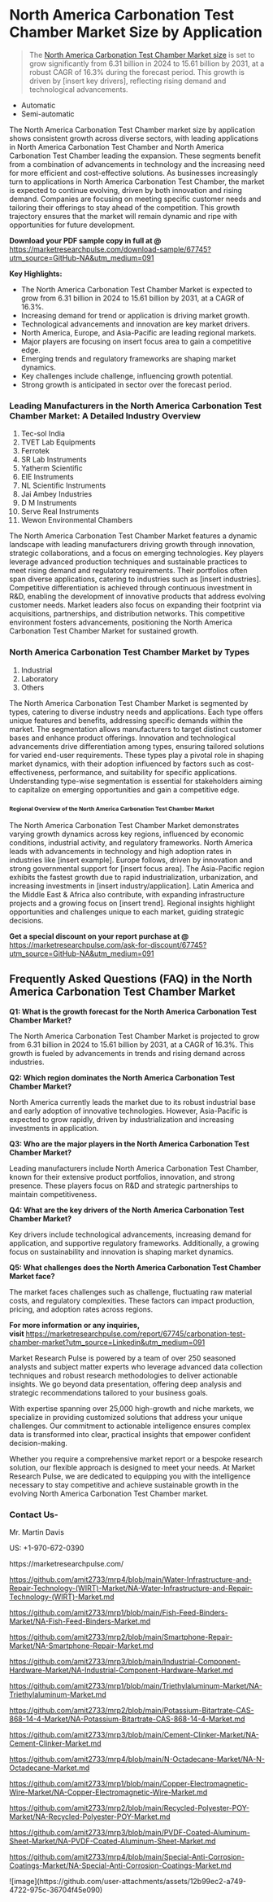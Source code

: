 <h1>North America Carbonation Test Chamber Market&nbsp;Size by Application</h1><blockquote><p>The <a href="https://marketresearchpulse.com/download-sample/67745?utm_source=GitHub-NA&amp;utm_medium=091">North America Carbonation Test Chamber Market size</a> is set to grow significantly from 6.31 billion in 2024 to 15.61 billion by 2031, at a robust CAGR of 16.3% during the forecast period. This growth is driven by [insert key drivers], reflecting rising demand and technological advancements.</p></blockquote><ul><li>Automatic<li> Semi-automatic</li></ul><p>The North America Carbonation Test Chamber market size by application shows consistent growth across diverse sectors, with leading applications in North America Carbonation Test Chamber and North America Carbonation Test Chamber leading the expansion. These segments benefit from a combination of advancements in technology and the increasing need for more efficient and cost-effective solutions. As businesses increasingly turn to applications in North America Carbonation Test Chamber, the market is expected to continue evolving, driven by both innovation and rising demand. Companies are focusing on meeting specific customer needs and tailoring their offerings to stay ahead of the competition. This growth trajectory ensures that the market will remain dynamic and ripe with opportunities for future development.</p><p><strong>Download your PDF sample copy in full at @ </strong><a href="https://marketresearchpulse.com/download-sample/67745?utm_source=GitHub-NA&amp;utm_medium=091">https://marketresearchpulse.com/download-sample/67745?utm_source=GitHub-NA&amp;utm_medium=091</a></p><p><strong>Key Highlights: </strong></p><ul><li>The North America Carbonation Test Chamber Market is expected to grow from 6.31 billion in 2024 to 15.61 billion by 2031, at a CAGR of 16.3%.</li><li>Increasing demand for trend or application is driving market growth.</li><li>Technological advancements and innovation are key market drivers.</li><li>North America, Europe, and Asia-Pacific are leading regional markets.</li><li>Major players are focusing on insert focus area to gain a competitive edge.</li><li>Emerging trends and regulatory frameworks are shaping market dynamics.</li><li>Key challenges include challenge, influencing growth potential.</li><li>Strong growth is anticipated in sector over the forecast period.</li></ul><h3>Leading Manufacturers in the North America Carbonation Test Chamber Market: A Detailed Industry Overview</h3><ol><li>Tec-sol India</li><li>TVET Lab Equipments</li><li>Ferrotek</li><li>SR Lab Instruments</li><li>Yatherm Scientific</li><li>EIE Instruments</li><li>NL Scientific Instruments</li><li>Jai Ambey Industries</li><li>D M Instruments</li><li>Serve Real Instruments</li><li>Wewon Environmental Chambers</li></ol><div class="flex max-w-full flex-col flex-grow"><div class="min-h-8 text-message flex w-full flex-col items-end gap-2 whitespace-normal break-words [.text-message+&amp;]:mt-5" dir="auto" data-message-author-role="assistant" data-message-id="fd8432e4-4910-450d-b182-61b7bfb0a01f" data-message-model-slug="gpt-4o"><div class="flex w-full flex-col gap-1 empty:hidden first:pt-[3px]"><div class="markdown prose w-full break-words dark:prose-invert light"><p>The North America Carbonation Test Chamber Market features a dynamic landscape with leading manufacturers driving growth through innovation, strategic collaborations, and a focus on emerging technologies. Key players leverage advanced production techniques and sustainable practices to meet rising demand and regulatory requirements. Their portfolios often span diverse applications, catering to industries such as [insert industries]. Competitive differentiation is achieved through continuous investment in R&amp;D, enabling the development of innovative products that address evolving customer needs. Market leaders also focus on expanding their footprint via acquisitions, partnerships, and distribution networks. This competitive environment fosters advancements, positioning the North America Carbonation Test Chamber Market for sustained growth.</p></div></div></div></div><h3>North America Carbonation Test Chamber Market by Types</h3><ol><li>Industrial<li> Laboratory<li> Others</li></ol><div class="flex max-w-full flex-col flex-grow"><div class="min-h-8 text-message flex w-full flex-col items-end gap-2 whitespace-normal break-words [.text-message+&amp;]:mt-5" dir="auto" data-message-author-role="assistant" data-message-id="084470be-0bb7-4664-bddf-5156b4f41249" data-message-model-slug="gpt-4o-mini"><div class="flex w-full flex-col gap-1 empty:hidden first:pt-[3px]"><div class="markdown prose w-full break-words dark:prose-invert light"><p>The North America Carbonation Test Chamber Market is segmented by types, catering to diverse industry needs and applications. Each type offers unique features and benefits, addressing specific demands within the market. The segmentation allows manufacturers to target distinct customer bases and enhance product offerings. Innovation and technological advancements drive differentiation among types, ensuring tailored solutions for varied end-user requirements. These types play a pivotal role in shaping market dynamics, with their adoption influenced by factors such as cost-effectiveness, performance, and suitability for specific applications. Understanding type-wise segmentation is essential for stakeholders aiming to capitalize on emerging opportunities and gain a competitive edge.</p></div></div></div></div><h3><span style="font-size: 11px;">Regional Overview of the North America Carbonation Test Chamber Market</span></h3><div class="flex max-w-full flex-col flex-grow"><div class="min-h-8 text-message flex w-full flex-col items-end gap-2 whitespace-normal break-words [.text-message+&amp;]:mt-5" dir="auto" data-message-author-role="assistant" data-message-id="e9038762-ce64-4e30-91c9-9bd413514231" data-message-model-slug="gpt-4o-mini"><div class="flex w-full flex-col gap-1 empty:hidden first:pt-[3px]"><div class="markdown prose w-full break-words dark:prose-invert light"><p>The North America Carbonation Test Chamber Market demonstrates varying growth dynamics across key regions, influenced by economic conditions, industrial activity, and regulatory frameworks. North America leads with advancements in technology and high adoption rates in industries like [insert example]. Europe follows, driven by innovation and strong governmental support for [insert focus area]. The Asia-Pacific region exhibits the fastest growth due to rapid industrialization, urbanization, and increasing investments in [insert industry/application]. Latin America and the Middle East &amp; Africa also contribute, with expanding infrastructure projects and a growing focus on [insert trend]. Regional insights highlight opportunities and challenges unique to each market, guiding strategic decisions.</p></div></div></div></div><p><strong>Get a special discount on your report purchase at @ </strong><a href="https://marketresearchpulse.com/ask-for-discount/67745?utm_source=GitHub-NA&amp;utm_medium=091">https://marketresearchpulse.com/ask-for-discount/67745?utm_source=GitHub-NA&amp;utm_medium=091</a></p><h2>Frequently Asked Questions (FAQ) in the North America Carbonation Test Chamber Market</h2><p><strong>Q1: What is the growth forecast for the North America Carbonation Test Chamber Market?</strong></p><p>The North America Carbonation Test Chamber Market is projected to grow from 6.31 billion in 2024 to 15.61 billion by 2031, at a CAGR of 16.3%. This growth is fueled by advancements in trends and rising demand across industries.</p><p><strong>Q2: Which region dominates the North America Carbonation Test Chamber Market?</strong></p><p>North America currently leads the market due to its robust industrial base and early adoption of innovative technologies. However, Asia-Pacific is expected to grow rapidly, driven by industrialization and increasing investments in application.</p><p><strong>Q3: Who are the major players in the North America Carbonation Test Chamber Market?</strong></p><p>Leading manufacturers include North America Carbonation Test Chamber, known for their extensive product portfolios, innovation, and strong presence. These players focus on R&amp;D and strategic partnerships to maintain competitiveness.</p><p><strong>Q4: What are the key drivers of the North America Carbonation Test Chamber Market?</strong></p><p>Key drivers include technological advancements, increasing demand for application, and supportive regulatory frameworks. Additionally, a growing focus on sustainability and innovation is shaping market dynamics.</p><p><strong>Q5: What challenges does the North America Carbonation Test Chamber Market face?</strong></p><p>The market faces challenges such as challenge, fluctuating raw material costs, and regulatory complexities. These factors can impact production, pricing, and adoption rates across regions.</p><p><strong>For more information or any inquiries, visit&nbsp;</strong><a href="https://marketresearchpulse.com/report/67745/carbonation-test-chamber-market?utm_source=Linkedin&utm_medium=091">https://marketresearchpulse.com/report/67745/carbonation-test-chamber-market?utm_source=Linkedin&utm_medium=091</a></p><p>Market Research Pulse is powered by a team of over 250 seasoned analysts and subject matter experts who leverage advanced data collection techniques and robust research methodologies to deliver actionable insights. We go beyond data presentation, offering deep analysis and strategic recommendations tailored to your business goals.</p><p>With expertise spanning over 25,000 high-growth and niche markets, we specialize in providing customized solutions that address your unique challenges. Our commitment to actionable intelligence ensures complex data is transformed into clear, practical insights that empower confident decision-making.</p><p>Whether you require a comprehensive market report or a bespoke research solution, our flexible approach is designed to meet your needs. At Market Research Pulse, we are dedicated to equipping you with the intelligence necessary to stay competitive and achieve sustainable growth in the evolving North America Carbonation Test Chamber market.</p><h3><strong>Contact Us-</strong></h3><p>Mr. Martin Davis</p><p>US: +1-970-672-0390</p><p>https://marketresearchpulse.com/</p><p><a href="https://github.com/amit2733/mrp4/blob/main/Water-Infrastructure-and-Repair-Technology-(WIRT)-Market/NA-Water-Infrastructure-and-Repair-Technology-(WIRT)-Market.md">https://github.com/amit2733/mrp4/blob/main/Water-Infrastructure-and-Repair-Technology-(WIRT)-Market/NA-Water-Infrastructure-and-Repair-Technology-(WIRT)-Market.md</a></p><p><a href="https://github.com/amit2733/mrp1/blob/main/Fish-Feed-Binders-Market/NA-Fish-Feed-Binders-Market.md">https://github.com/amit2733/mrp1/blob/main/Fish-Feed-Binders-Market/NA-Fish-Feed-Binders-Market.md</a></p><p><a href="https://github.com/amit2733/mrp2/blob/main/Smartphone-Repair-Market/NA-Smartphone-Repair-Market.md">https://github.com/amit2733/mrp2/blob/main/Smartphone-Repair-Market/NA-Smartphone-Repair-Market.md</a></p><p><a href="https://github.com/amit2733/mrp3/blob/main/Industrial-Component-Hardware-Market/NA-Industrial-Component-Hardware-Market.md">https://github.com/amit2733/mrp3/blob/main/Industrial-Component-Hardware-Market/NA-Industrial-Component-Hardware-Market.md</a></p><p><a href="https://github.com/amit2733/mrp1/blob/main/Triethylaluminum-Market/NA-Triethylaluminum-Market.md">https://github.com/amit2733/mrp1/blob/main/Triethylaluminum-Market/NA-Triethylaluminum-Market.md</a></p><p><a href="https://github.com/amit2733/mrp2/blob/main/Potassium-Bitartrate-CAS-868-14-4-Market/NA-Potassium-Bitartrate-CAS-868-14-4-Market.md">https://github.com/amit2733/mrp2/blob/main/Potassium-Bitartrate-CAS-868-14-4-Market/NA-Potassium-Bitartrate-CAS-868-14-4-Market.md</a></p><p><a href="https://github.com/amit2733/mrp3/blob/main/Cement-Clinker-Market/NA-Cement-Clinker-Market.md">https://github.com/amit2733/mrp3/blob/main/Cement-Clinker-Market/NA-Cement-Clinker-Market.md</a></p><p><a href="https://github.com/amit2733/mrp4/blob/main/N-Octadecane-Market/NA-N-Octadecane-Market.md">https://github.com/amit2733/mrp4/blob/main/N-Octadecane-Market/NA-N-Octadecane-Market.md</a></p><p><a href="https://github.com/amit2733/mrp1/blob/main/Copper-Electromagnetic-Wire-Market/NA-Copper-Electromagnetic-Wire-Market.md">https://github.com/amit2733/mrp1/blob/main/Copper-Electromagnetic-Wire-Market/NA-Copper-Electromagnetic-Wire-Market.md</a></p><p><a href="https://github.com/amit2733/mrp2/blob/main/Recycled-Polyester-POY-Market/NA-Recycled-Polyester-POY-Market.md">https://github.com/amit2733/mrp2/blob/main/Recycled-Polyester-POY-Market/NA-Recycled-Polyester-POY-Market.md</a></p><p><a href="https://github.com/amit2733/mrp3/blob/main/PVDF-Coated-Aluminum-Sheet-Market/NA-PVDF-Coated-Aluminum-Sheet-Market.md">https://github.com/amit2733/mrp3/blob/main/PVDF-Coated-Aluminum-Sheet-Market/NA-PVDF-Coated-Aluminum-Sheet-Market.md</a></p><p><a href="https://github.com/amit2733/mrp4/blob/main/Special-Anti-Corrosion-Coatings-Market/NA-Special-Anti-Corrosion-Coatings-Market.md">https://github.com/amit2733/mrp4/blob/main/Special-Anti-Corrosion-Coatings-Market/NA-Special-Anti-Corrosion-Coatings-Market.md</a></p>
![image](https://github.com/user-attachments/assets/12b99ec2-a749-4722-975c-36704f45e090)
